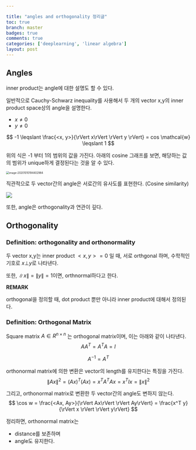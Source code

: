 ```yaml
---

title: "angles and orthogonality 정리글"
toc: true
branch: master
badges: true
comments: true
categories: ['deeplearning', 'linear algebra']
layout: post
---
```






## Angles

inner product는 angle에 대한 설명도 할 수 있다. 

일반적으로 Cauchy-Schwarz inequality를 사용해서 두 개의 vector x,y의 inner product space상의 angle을 설명한다.

- $x \neq 0$
- $y \neq 0$

$$
-1 \leqslant \frac{<x, y>}{\rVert x\rVert \rVert y \rVert} = cos \mathcal{w} \leqslant 1
$$



위의 식은 -1 부터 1의 범위의 값을 가진다. 아래의 cosine 그래프를 보면, 해당하는 값의 범위가 unique하게 결정된다는 것을 알 수 있다.

<img src="/Users/makinarocks/Library/Application Support/typora-user-images/image-20201010194402984.png" alt="image-20201010194402984" style="zoom:50%;" />



직관적으로 두 vector간의 angle은 서로간의 유사도를 표현한다. (Cosine similarity)

![](https://www.oreilly.com/library/view/statistics-for-machine/9781788295758/assets/2b4a7a82-ad4c-4b2a-b808-e423a334de6f.png)



또한, angle은 orthogonality과 연관이 깊다.



## Orthogonality

### Definition: orthogonality and orthonormality

두 vector x,y는 inner product $<x, y> = 0$ 일 때, 서로 orthgonal 하며, 수학적인 기호로 $x \bot y$로 나타낸다. 

또한, $\rVert x \rVert  = \rVert y \rVert = 1$이면, orthnormal하다고 한다.

**REMARK**

orthogonal을 정의할 때, dot product 뿐만 아니라 inner product에 대해서 정의된다.



### Definition: Orthogonal Matrix

Square matrix $A \in R^{n \times n}$ 는 orthogonal matrix이며, 이는 아래와 같이 나타낸다.
$$
AA^T  = A^T A = I
$$

$$
A^{-1} = A^T
$$



orthonormal matrix에 의한 변환은 vector의 length를 유지한다는 특징을 가진다.
$$
\rVert Ax\rVert ^ 2 =(Ax)^T (Ax) = x^T A^T A x = x^T I x = \rVert x\rVert^2
$$


그리고, orthonormal matrix로 변환한 두 vector간의 angle도 변하지 않는다.
$$
\cos w = \frac{<Ax, Ay>}{\rVert Ax\rVert \rVert Ay\rVert} = \frac{x^T y}{\rVert x \rVert \rVert y\rVert}
$$


정리하면, orthonormal matrix는 

- distance를 보존하며
- angle도 유지한다.